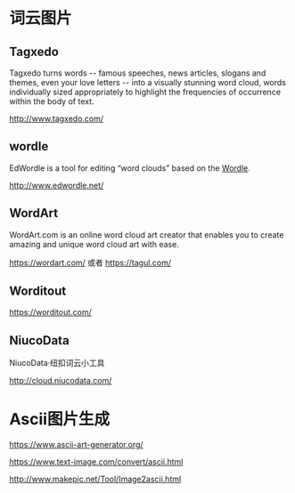 # 词云图片

## Tagxedo

Tagxedo turns words -- famous speeches, news articles, slogans and themes, even your love letters -- into a visually stunning word cloud, words individually sized appropriately to highlight the frequencies of occurrence within the body of text.

http://www.tagxedo.com/

## wordle

EdWordle is a tool for editing “word clouds” based on the [Wordle](http://www.wordle.net/). 

http://www.edwordle.net/

## WordArt

WordArt.com is an online word cloud art creator that enables you to create amazing and unique word cloud art with ease.

https://wordart.com/ 或者 https://tagul.com/

## Worditout

https://worditout.com/

## NiucoData

NiucoData·纽扣词云小工具

http://cloud.niucodata.com/

# Ascii图片生成

https://www.ascii-art-generator.org/

https://www.text-image.com/convert/ascii.html

http://www.makepic.net/Tool/Image2ascii.html
